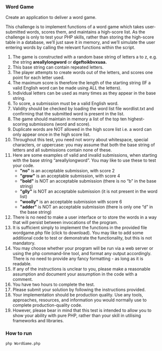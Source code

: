 ### Word Game

Create an application to deliver a word game.

This challenge is to implement functions of a word game which takes user-submitted words, scores them, and maintains a high-score list. As the challenge is only to test your PHP skills, rather than storing the high-score table in a database, we’ll just save it in memory, and we’ll simulate the user entering words by calling the relevant functions within the script.

 1. The game is constructed with a random base string of letters a to z, e.g. the string **areallylongword** or
    **dgeftoikbvxuaa.**
 2. This base string can contain repeated letters.
 3. The player attempts to create words out of the letters, and scores one point for each letter used.
 4. The maximum score is therefore the length of the starting string (IF a valid English word can be made using ALL the
    letters).
 5. Individual letters can be used as many times as they appear in the base string.
 6. To score, a submission must be a valid English word.
 7. Validity should be checked by loading the word list file wordlist.txt and confirming that the submitted word is
    present in the list.
 8. The game should maintain in memory a list of the top ten highest-scoring submissions (word and score).
 9. Duplicate words are NOT allowed in the high score list i.e. a word can only appear once in the high score list.
10. Throughout this test, you need not worry about whitespace, special characters, or uppercase: you may assume that
    both the base string of letters and all submissions contain none of these.
11. Here are some examples of valid and invalid submissions, when starting with the base string “areallylongword”. You
    may like to use these to test your code.
    * **"no"** is an acceptable submission, with score 2
    * **"grow"** is an acceptable submission, with score 4
    * **"bold"** is NOT an acceptable submission (there is no “b” in the base string)
    * **"glly"** is NOT an acceptable submission (it is not present in the word list)
    * **"woolly"** is an acceptable submission with score 6
    * **"adder"** is NOT an acceptable submission (there is only one “d” in the base string)
12. There is no need to make a user interface or to store the words in a way that will persist between invocations of
    the program.
13. It is sufficient simply to implement the functions in the provided file wordgame.php file (click to download).
    You may like to add some additional code to test or demonstrate the functionality, but this is not mandatory.
14. You may choose whether your program will be run via a web server or using the php command-line tool, and format any
    output accordingly. There is no need to provide any fancy formatting - as long as it is readable.
15. If any of the instructions is unclear to you, please make a reasonable assumption and document your assumption in
    the code with a comment.
16. You have two hours to complete the test.
17. Please submit your solution by following the instructions provided.
18. Your implementation should be production quality. Use any tools, approaches, resources, and information you would
    normally use to complete production-quality code.
19. However, please bear in mind that this test is intended to allow you to show your ability with pure PHP, rather
    than your skill in utilising frameworks and libraries.


### How to run

```bash
php WordGame.php
```